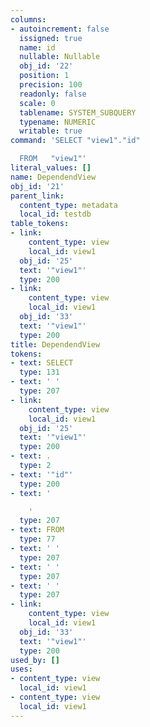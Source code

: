 ```yaml
---
columns:
- autoincrement: false
  issigned: true
  name: id
  nullable: Nullable
  obj_id: '22'
  position: 1
  precision: 100
  readonly: false
  scale: 0
  tablename: SYSTEM_SUBQUERY
  typename: NUMERIC
  writable: true
command: 'SELECT "view1"."id"

  FROM   "view1"'
literal_values: []
name: DependendView
obj_id: '21'
parent_link:
  content_type: metadata
  local_id: testdb
table_tokens:
- link:
    content_type: view
    local_id: view1
  obj_id: '25'
  text: '"view1"'
  type: 200
- link:
    content_type: view
    local_id: view1
  obj_id: '33'
  text: '"view1"'
  type: 200
title: DependendView
tokens:
- text: SELECT
  type: 131
- text: ' '
  type: 207
- link:
    content_type: view
    local_id: view1
  obj_id: '25'
  text: '"view1"'
  type: 200
- text: .
  type: 2
- text: '"id"'
  type: 200
- text: '

    '
  type: 207
- text: FROM
  type: 77
- text: ' '
  type: 207
- text: ' '
  type: 207
- text: ' '
  type: 207
- link:
    content_type: view
    local_id: view1
  obj_id: '33'
  text: '"view1"'
  type: 200
used_by: []
uses:
- content_type: view
  local_id: view1
- content_type: view
  local_id: view1
---
```

